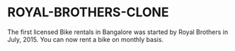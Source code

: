 # ROYAL-BROTHERS-CLONE
The first licensed Bike rentals in Bangalore was started by Royal Brothers in July, 2015. You can now rent a bike on monthly basis.
